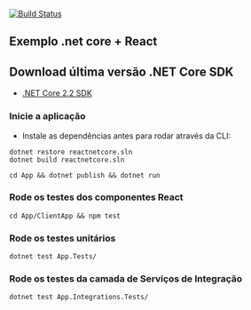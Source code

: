 [![Build Status](https://travis-ci.org/alisonjonck/reactnetcore.svg?branch=master)](https://travis-ci.org/alisonjonck/reactnetcore)

## Exemplo .net core + React

## Download última versão .NET Core SDK

* [.NET Core 2.2 SDK](https://www.microsoft.com/net/download/windows)

### Inicie a aplicação

- Instale as dependências antes para rodar através da CLI:

```
dotnet restore reactnetcore.sln
dotnet build reactnetcore.sln
```

```
cd App && dotnet publish && dotnet run
```

### Rode os testes dos componentes React

```
cd App/ClientApp && npm test
```

### Rode os testes unitários 

```
dotnet test App.Tests/
```

### Rode os testes da camada de Serviços de Integração
```
dotnet test App.Integrations.Tests/
```
